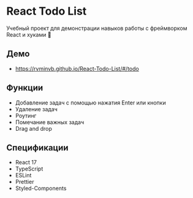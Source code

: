 

# React Todo List

Учебный проект для демонстрации навыков работы с фреймворком React и хуками 💙

## Демо
* https://rvminvb.github.io/React-Todo-List/#/todo

## Функции

* Добавление задач с помощью нажатия Enter или кнопки
* Удаление задач
* Роутинг 
* Помечание важных задач 
* Drag and drop
  
## Спецификации
* React 17
* TypeScript
* ESLint
* Prettier
* Styled-Components